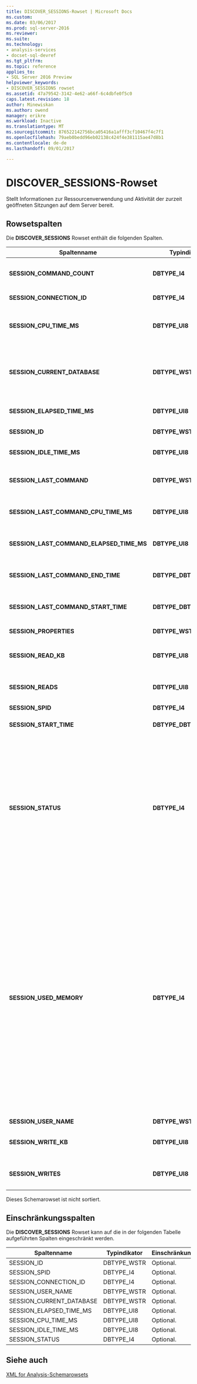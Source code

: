 ```yaml
---
title: DISCOVER_SESSIONS-Rowset | Microsoft Docs
ms.custom: 
ms.date: 03/06/2017
ms.prod: sql-server-2016
ms.reviewer: 
ms.suite: 
ms.technology:
- analysis-services
- docset-sql-devref
ms.tgt_pltfrm: 
ms.topic: reference
applies_to:
- SQL Server 2016 Preview
helpviewer_keywords:
- DISCOVER_SESSIONS rowset
ms.assetid: 47a79542-3142-4e62-a66f-6c4dbfe0f5c0
caps.latest.revision: 18
author: Minewiskan
ms.author: owend
manager: erikre
ms.workload: Inactive
ms.translationtype: MT
ms.sourcegitcommit: 876522142756bca05416a1afff3cf10467f4c7f1
ms.openlocfilehash: 79aeb0bedd96eb02138c424f4e381115ae47d8b1
ms.contentlocale: de-de
ms.lasthandoff: 09/01/2017

---
```

# <a name="discoversessions-rowset"></a>DISCOVER_SESSIONS-Rowset
  Stellt Informationen zur Ressourcenverwendung und Aktivität der zurzeit geöffneten Sitzungen auf dem Server bereit.  
  
## <a name="rowset-columns"></a>Rowsetspalten  
 Die **DISCOVER_SESSIONS** Rowset enthält die folgenden Spalten.  
  
|Spaltenname|Typindikator|Länge|Description|  
|-----------------|--------------------|------------|-----------------|  
|**SESSION_COMMAND_COUNT**|**DBTYPE_I4**||Die Anzahl der Befehle, deren Ausführung seit dem Beginn der Sitzung gestartet wurde.|  
|**SESSION_CONNECTION_ID**|**DBTYPE_I4**||Der Verbindungsbezeichner für die Sitzung.|  
|**SESSION_CPU_TIME_MS**|**DBTYPE_UI8**||Die CPU-Zeit in Millisekunden, die seit dem Beginn der Sitzung von allen Anforderungen beansprucht wurde.|  
|**SESSION_CURRENT_DATABASE**|**DBTYPE_WSTR**||Der Name der Datenbank, die von der aktuellen Befehlsausführung verwendet wurde, oder die Datenbank, die von dem zuletzt ausgeführten Befehl verwendet wurde.|  
|**SESSION_ELAPSED_TIME_MS**|**DBTYPE_UI8**||Seit dem Start der Sitzung verstrichene Zeit in Millisekunden.|  
|**SESSION_ID**|**DBTYPE_WSTR**||Die eindeutige Sitzungs-ID als GUID.|  
|**SESSION_IDLE_TIME_MS**|**DBTYPE_UI8**||Die Leerlaufzeit in Millisekunden seit dem Start der Sitzung.|  
|**SESSION_LAST_COMMAND**|**DBTYPE_WSTR**||Der Text des zurzeit ausgeführten Befehls oder der zuletzt ausgeführte Befehl.|  
|**SESSION_LAST_COMMAND_CPU_TIME_MS**|**DBTYPE_UI8**||Die CPU-Zeit in Millisekunden, verbraucht von **SESSION_LAST_COMMAND**.|  
|**SESSION_LAST_COMMAND_ELAPSED_TIME_MS**|**DBTYPE_UI8**||Verstrichene Zeit in Millisekunden seit dem Start des **SESSION_LAST_COMMAND**.|  
|**SESSION_LAST_COMMAND_END_TIME**|**DBTYPE_DBTIMESTAMP**||Die UTC-Serverzeit zu dem Zeitpunkt, als die Ausführung des letzten Befehls beendet wurde.|  
|**SESSION_LAST_COMMAND_START_TIME**|**DBTYPE_DBTIMESTAMP**||Die UTC-Serverzeit zu dem Zeitpunkt, als die Ausführung des letzten Befehls gestartet wurde.|  
|**SESSION_PROPERTIES**|**DBTYPE_WSTR**||Zur künftigen Verwendung reserviert.|  
|**SESSION_READ_KB**|**DBTYPE_UI8**||Der akkumulierte Wert der seit dem Start der Sitzung vom Datenträger gelesenen Daten in KB.|  
|**SESSION_READS**|**DBTYPE_UI8**||Die akkumulierte Anzahl der seit dem Start der Sitzung erfolgten Lesevorgänge auf dem Datenträger.|  
|**SESSION_SPID**|**DBTYPE_I4**||Die Sitzungs-ID.|  
|**SESSION_START_TIME**|**DBTYPE_DBTIMESTAMP**||Das Datum und die Uhrzeit des Sitzungsstarts als UTC-Zeit für den Server.|  
|**SESSION_STATUS**|**DBTYPE_I4**||Der Aktivitätsstatus der Sitzung<br /><br /> 0 bedeutet "Leerlauf": Zurzeit keine Aktivität.<br /><br /> 1 bedeutet "Aktiv": Die Sitzung führt einige angeforderte Aufgaben aus.<br /><br /> 2 bedeutet "Blockiert": Die Sitzung wartet darauf, dass einige Ressourcen angehaltene Aufgaben fortsetzen.<br /><br /> 3 bedeutet "Abgebrochen": die Sitzung als abgebrochen markiert wurde.|  
|**SESSION_USED_MEMORY**|**DBTYPE_I4**||Die Größe des zurzeit von der Sitzung verwendeten Speichers in KB. Der gemeldete Wert ist die RAM-Verwendung nach SPID, ohne Unterscheidung zwischen verkleinerbarem und nicht verkleinerbarem Arbeitsspeicher. Im Gegensatz zu anderen DMVs, die Informationen zur Speicherauslastung zur Verfügung stellen, unterteilt DISCOVER_SESSIONS die Speicherauslastung nicht nach Kategorie.<br /><br /> Beachten Sie, dass SESSION_USED_MEMORY in der Regel zu wenige Informationen zur tatsächlichen Speicherauslastung bereitstellt, da von mehreren Sitzungen gemeinsam genutzte Objekte ausgeschlossen sind.  Nur die eindeutig zur Sitzung gehörigen Objekte werden in der Arbeitsspeicherberechnung dargestellt.|  
|**SESSION_USER_NAME**|**DBTYPE_WSTR**||Der Sitzungsbenutzername.|  
|**SESSION_WRITE_KB**|**DBTYPE_UI8**||Der akkumulierte Wert der seit dem Start der Sitzung auf den Datenträger geschriebenen Daten in KB.|  
|**SESSION_WRITES**|**DBTYPE_UI8**||Die akkumulierte Anzahl der seit dem Start der Sitzung erfolgten Schreibvorgänge auf dem Datenträger.|  
  
 Dieses Schemarowset ist nicht sortiert.  
  
## <a name="restriction-columns"></a>Einschränkungsspalten  
 Die **DISCOVER_SESSIONS** Rowset kann auf die in der folgenden Tabelle aufgeführten Spalten eingeschränkt werden.  
  
|Spaltenname|Typindikator|Einschränkungsstatus|  
|-----------------|--------------------|-----------------------|  
|SESSION_ID|DBTYPE_WSTR|Optional.|  
|SESSION_SPID|DBTYPE_I4|Optional.|  
|SESSION_CONNECTION_ID|DBTYPE_I4|Optional.|  
|SESSION_USER_NAME|DBTYPE_WSTR|Optional.|  
|SESSION_CURRENT_DATABASE|DBTYPE_WSTR|Optional.|  
|SESSION_ELAPSED_TIME_MS|DBTYPE_UI8|Optional.|  
|SESSION_CPU_TIME_MS|DBTYPE_UI8|Optional.|  
|SESSION_IDLE_TIME_MS|DBTYPE_UI8|Optional.|  
|SESSION_STATUS|DBTYPE_I4|Optional.|  
  
## <a name="see-also"></a>Siehe auch  
 [XML for Analysis-Schemarowsets](../../../analysis-services/schema-rowsets/xml/xml-for-analysis-schema-rowsets.md)  
  
  

